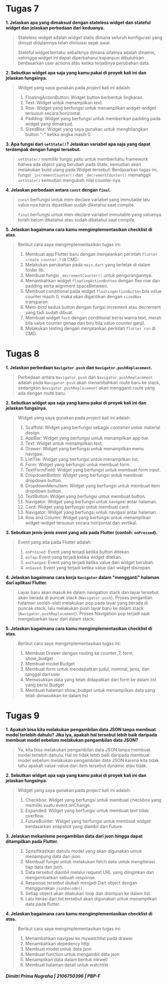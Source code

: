 # Tugas 7

**1. Jelaskan apa yang dimaksud dengan stateless widget dan stateful widget dan jelaskan perbedaan dari keduanya.**
>Stateless widget adalah widget statis dimana seluruh konfigurasi yang dimuat didalamnya telah diinisiasi sejak awal.
>
>Stateful widget berlaku sebaliknya dimana sifatnya adalah dinamis, sehingga widget ini dapat diperbaharui kapanpun dibutuhkan berdasarkan user actions atau ketika terjadinya perubahan data.

**2. Sebutkan widget apa saja yang kamu pakai di proyek kali ini dan jelaskan fungsinya.**
>Widget yang saya gunakan pada _project_ kali ini adalah:
>
>1. FloatingActionButton: Widget button berbentuk lingkaran.
>2. Text: Widget untuk menampilkan text.
>3. Row: Widget yang berfungsi untuk menampilkan widget-widget tersusun secara horizontal.
>4. Padding: Widget yang berfungsi untuk memberikan padding pada widget yang dimaksud.
>5. SizedBox: Widget yang saya gunakan untuk menghilangkan button "-" ketika angka masih 0.

**3. Apa fungsi dari `setState()`? Jelaskan variabel apa saja yang dapat terdampak dengan fungsi tersebut.**
>`setState()` memiliki fungsi yaitu untuk memberitahu framework bahwa ada object yang berubah pada State, kemudian akan melakukan build ulang pada Widget tersebut. Berdasarkan tugas ini, fungsi `_incrementCounter()` dan `_decrementCounter()` memanggil `setState()` kemudian mengubah nilai counter-nya.

**4. Jelaskan perbedaan antara `const` dengan `final`.**
>`const` berfungsi untuk men-declare variabel yang immutable lalu value nya harus dipastikan sudah diketahui saat compile.
>
>`final` berfungsi untuk men-declare variabel immutable yang valuenya boleh belum diketahui atau sudah diketahui saat compile.

**5. Jelaskan bagaimana cara kamu mengimplementasikan checklist di atas.**
>Berikut cara saya mengimplementasikan tugas ini:
>
>1. Membuat app Flutter baru dengan menjalankan perintah `flutter create counter_7` di CMD.
>2. Melakukan perubahan pada `main.dart` yang terletak di dalam folder lib.
>3. Membuat fungsi `_decrementCounter()` untuk pengurangannya.
>4. Menambahkan widget `floatingActionButton` dengan flex row dan padding serta alignment spaceBetween.
>5. Membuat conditional pada widget `floatingActionButton` bila value counter masih 0, maka akan digantikan dengan `sizedBox` transparan.
>6. Mem-_bind_ kedua button dengan fungsi increment atau decrement yang tadi sudah dibuat.
>7. Membuat widget `Text` dengan conditional berisi warna text, merah bila value counter genap dan biru bila value counter ganjil.
>8. Melakukan testing dengan menjalankan perintah `flutter run` di CMD.

# Tugas 8

**1. Jelaskan perbedaan `Navigator.push` dan `Navigator.pushReplacement`.**
>Perbedaan antara `Navigator.push` dan `Navigator.pushReplacement` adalah pada `Navigator.push` akan menambahkan route baru ke stack, sedangkan `Navigator.pushReplacement` akan mengganti route yang ada dengan route baru.

**2. Sebutkan widget apa saja yang kamu pakai di proyek kali ini dan jelaskan fungsinya.**
>Widget yang saya gunakan pada _project_ kali ini adalah:
>
>1. Scaffold: Widget yang berfungsi sebagai _container_ untuk material design.
>2. AppBar: Widget yang berfungsi untuk menampilkan app bar.
>3. Text: Widget untuk menampilkan text.
>4. Drawer: Widget yang berfungsi untuk menampilkan menu navigasi.
>5. ListTile: Widget yang berfungsi untuk menampilkan list.
>6. Form: Widget yang berfungsi untuk membuat form.
>7. TextFormField: Widget yang berfungsi untuk membuat form input.
>8. DropdownButton: Widget yang berfungsi untuk membuat dropdown button.
>9. DropdownMenuItem: Widget yang berfungsi untuk membuat item dropdown button.
>10. TextButton: Widget yang berfungsi untuk membuat button.
>11. Navigator: Widget yang berfungsi untuk navigasi antar halaman.
>12. Card: Widget yang berfungsi untuk membuat card.
>13. Navigator: Widget yang berfungsi untuk navigasi antar halaman.
>14. Row and Column: Widget yang berfungsi untuk menampilkan widget-widget tersusun secara horizontal dan vertikal.

**3. Sebutkan jenis-jenis event yang ada pada Flutter (contoh: `onPressed`).**
>Event yang ada pada Flutter adalah:
>
>1. `onPressed`: Event yang terjadi ketika button ditekan.
>2. `onTap`: Event yang terjadi ketika widget ditekan.
>3. `onChanged`: Event yang terjadi ketika value dari widget berubah.
>4. `onSaved`: Event yang terjadi ketika value dari widget disimpan.

**4. Jelaskan bagaimana cara kerja `Navigator` dalam "mengganti" halaman dari aplikasi Flutter.**
>Layar baru akan masuk ke dalam navigation stack dan layar tersebut akan berada di puncak stack (`Navigator.push`). Proses pergantian halaman seolah-olah melakukan pop pada layar yang berada di puncak stack, lalu melakukan push layar baru ke dalam stack (`Navigator.pushReplacement`). Proses Navigation pop terjadi saat mengeluarkan layar dari dalam stack.

**5. Jelaskan bagaimana cara kamu mengimplementasikan checklist di atas.**
>Berikut cara saya mengimplementasikan tugas ini:
>
>1. Membuat Drawer dengan routing ke counter_7, form, show_budget
>2. Membuat model Budget
>3. Membuat form untuk mendapatkan judul, nominal, jenis, dan tanggal dari user
>4. Memasukkan data yang telah didapatkan dari form ke dalam list yang berisi Budget
>5. Membuat halaman show_budget untuk menampilkan data yang telah dimasukkan ke dalam list

# Tugas 9

**1. Apakah bisa kita melakukan pengambilan data JSON tanpa membuat model terlebih dahulu? Jika iya, apakah hal tersebut lebih baik daripada membuat model sebelum melakukan pengambilan data JSON?**
>Ya, kita bisa melakukan pengambilan data JSON tanpa membuat model terlebih dahulu. Hal ini tidak lebih baik daripada membuat model sebelum melakukan pengambilan data JSON karena kita tidak tahu apakah value-value dari item tersebut dynamic atau tidak.

**2. Sebutkan widget apa saja yang kamu pakai di proyek kali ini dan jelaskan fungsinya.**
>Widget yang saya gunakan pada _project_ kali ini adalah:
>
>1. Checkbox: Widget yang berfungsi untuk membuat checkbox yang memiliki suatu event onChange.
>2. Expanded: Widget yang berfungsi untuk membuat text tidak overflow.
>3. FutureBuilder: Widget yang berfungsi untuk membuat widget berdasarkan snapshot yang diambil dari Future.

**3. Jelaskan mekanisme pengambilan data dari json hingga dapat ditampilkan pada Flutter.**
>1. Spesifikasikan dahulu model yang akan digunakan untuk menampung data dari json.
>2. Membuat fungsi untuk melakukan fetch data untuk mengiterasi tiap data dari json.
>3. Data tersebut diambil melalui request URL yang diinginkan dan mengembalikan sebuah response.
>4. Response tersebut diubah menjadi Dart object dengan menggunakan `jsonDecode()`.
>5. Setiap object akan dilakukan loop dan disimpan ke dalam list.
>6. Lalu iterasi dari list tersebut akan digunakan untuk menampilkan data pada flutter.

**4. Jelaskan bagaimana cara kamu mengimplementasikan checklist di atas.**
>Berikut cara saya mengimplementasikan tugas ini:
>
>1. Menambahkan navigasi ke mywatchlist pada drawer
>2. Menambahkan depedency http
>3. Membuat model untuk data json
>4. Membuat function untuk mengambil data json
>5. Menampilkan data dalam bentuk inkwell
>6. Membuat halaman detail untuk watchlist


##### _Dimitri Prima Nugraha | 2106750396 | PBP-F_
